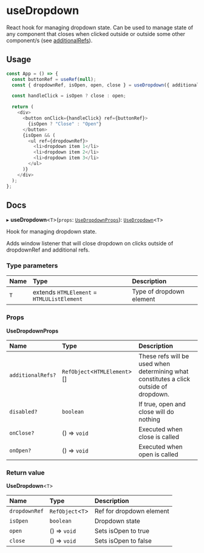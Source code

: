 # useDropdown

React hook for managing dropdown state. Can be used to manage state of any component that closes
when clicked outside or outside some other component/s (see [additionalRefs](#props)).

## Usage
```typescript jsx
const App = () => {
  const buttonRef = useRef(null);
  const { dropdownRef, isOpen, open, close } = useDropdown({ additionalRefs: [buttonRef] });

  const handleClick = isOpen ? close : open;

  return (
    <div>
      <button onClick={handleClick} ref={buttonRef}>
        {isOpen ? "Close" : "Open"}
      </button>
      {isOpen && (
        <ul ref={dropdownRef}>
          <li>dropdown item 1</li>
          <li>dropdown item 2</li>
          <li>dropdown item 3</li>
        </ul>
      )}
    </div>
  );
};
```

## Docs

▸ **useDropdown**<`T`>(`props`: [`UseDropdownProps`](#props)): [`UseDropdown`](#return-value)<`T`>

Hook for managing dropdown state.

Adds window listener that will close dropdown on clicks outside of dropdownRef and additional refs.

### Type parameters

| Name | Type | Description
| :------ | :------ | :------ |
| `T` | extends `HTMLElement` = `HTMLUListElement` | Type of dropdown element |

### Props

**UseDropdownProps**

| Name | Type | Description |
| :------ | :------ | :------ |
| `additionalRefs?` | `RefObject`<`HTMLElement`\>[] | These refs will be used when determining what constitutes a click outside of dropdown. |
| `disabled?` | `boolean` | If true, open and close will do nothing |
| `onClose?` | () => `void` |  Executed when close is called |
| `onOpen?` | () => `void` | Executed when open is called |


### Return value

**UseDropdown**<`T`>

| Name | Type | Description |
| :------ | :------ | :------ |
| `dropdownRef` | `RefObject`<`T`\> | Ref for dropdown element |
| `isOpen` | `boolean` | Dropdown state |
| `open` | () => `void` | Sets isOpen to true |
| `close` | () => `void` | Sets isOpen to false |
